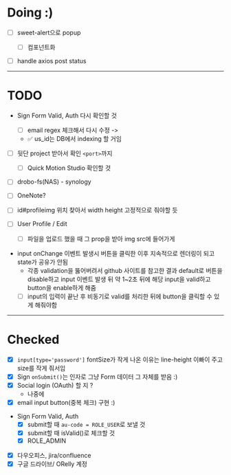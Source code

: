 # Doing :)

- [ ] sweet-alert으로 popup

  - [ ] 컴포넌트화

- [ ] handle axios post status

---

# TODO

- Sign Form Valid, Auth 다시 확인할 것

  - [ ] email regex 체크해서 다시 수정 ->
  - ✅ us_id는 DB에서 indexing 할 거임

- [ ] 뒷단 project 받아서 확인 `<port>`까지

  - [ ] Quick Motion Studio 확인할 것

- [ ] drobo-fs(NAS) - synology
- [ ] OneNote?
- [ ] id#profileimg 위치 찾아서 width height 고정적으로 줘야할 듯
- [ ] User Profile / Edit
  - [ ] 파일을 업로드 했을 때 그 prop을 받아 img src에 들어가게
- input onChange 이벤트 발생시 버튼을 클릭한 이후 지속적으로 렌더링이 되고 state가 공유가 안됨
  - 각종 validation을 뚫어버려서 github 사이트를 참고한 결과 default로 버튼을 disable하고 input 이벤트 발생 뒤 약 1~2초 뒤에
    해당 input을 valid하고 button을 enable하게 해줌
  - [ ] input의 입력이 끝난 후 비동기로 valid를 처리한 뒤에 button을 클릭할 수 있게 해줘야함

---

# Checked

- [x] `input[type='password']` fontSize가 작게 나온 이유는 line-height 이빠이 주고 size를 작게 줘서임
- [x] Sign `onSubmit()`는 인자로 그냥 Form 데이터 그 자체를 받음 :)
- [x] Social login (OAuth) 할 지 ?
  - 나중에
- [x] email input button(중복 체크) 구현 :)

- Sign Form Valid, Auth
  - [x] submit할 때 `au-code = ROLE_USER`로 보낼 것
  - [x] submit할 때 isValid()로 체크할 것
  - [x] ROLE_ADMIN
- [x] 다우오피스, jira/confluence
- [x] 구글 드라이브/ ORelly 계정
